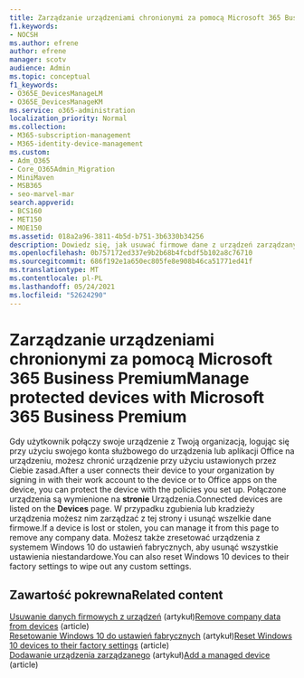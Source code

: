 ```yaml
---
title: Zarządzanie urządzeniami chronionymi za pomocą Microsoft 365 Business Premium
f1.keywords:
- NOCSH
ms.author: efrene
author: efrene
manager: scotv
audience: Admin
ms.topic: conceptual
f1_keywords:
- O365E_DevicesManageLM
- O365E_DevicesManageKM
ms.service: o365-administration
localization_priority: Normal
ms.collection:
- M365-subscription-management
- M365-identity-device-management
ms.custom:
- Adm_O365
- Core_O365Admin_Migration
- MiniMaven
- MSB365
- seo-marvel-mar
search.appverid:
- BCS160
- MET150
- MOE150
ms.assetid: 018a2a96-3811-4b5d-b751-3b6330b34256
description: Dowiedz się, jak usuwać firmowe dane z urządzeń zarządzanych za pomocą zasad ochrony oraz resetować Windows 10 urządzenia do ustawień fabrycznych.
ms.openlocfilehash: 0b757172ed337e9b2b68b4fcbdf5b102a8c76710
ms.sourcegitcommit: 686f192e1a650ec805fe8e908b46ca51771ed41f
ms.translationtype: MT
ms.contentlocale: pl-PL
ms.lasthandoff: 05/24/2021
ms.locfileid: "52624290"
---
```

# <a name="manage-protected-devices-with-microsoft-365-business-premium"></a><span data-ttu-id="d317c-103">Zarządzanie urządzeniami chronionymi za pomocą Microsoft 365 Business Premium</span><span class="sxs-lookup"><span data-stu-id="d317c-103">Manage protected devices with Microsoft 365 Business Premium</span></span>

<span data-ttu-id="d317c-104">Gdy użytkownik połączy swoje urządzenie z Twoją organizacją, logując się przy użyciu swojego konta służbowego do urządzenia lub aplikacji Office na urządzeniu, możesz chronić urządzenie przy użyciu ustawionych przez Ciebie zasad.</span><span class="sxs-lookup"><span data-stu-id="d317c-104">After a user connects their device to your organization by signing in with their work account to the device or to Office apps on the device, you can protect the device with the policies you set up.</span></span> <span data-ttu-id="d317c-105">Połączone urządzenia są wymienione na **stronie** Urządzenia.</span><span class="sxs-lookup"><span data-stu-id="d317c-105">Connected devices are listed on the **Devices** page.</span></span> <span data-ttu-id="d317c-106">W przypadku zgubienia lub kradzieży urządzenia możesz nim zarządzać z tej strony i usunąć wszelkie dane firmowe.</span><span class="sxs-lookup"><span data-stu-id="d317c-106">If a device is lost or stolen, you can manage it from this page to remove any company data.</span></span> <span data-ttu-id="d317c-107">Możesz także zresetować urządzenia z systemem Windows 10 do ustawień fabrycznych, aby usunąć wszystkie ustawienia niestandardowe.</span><span class="sxs-lookup"><span data-stu-id="d317c-107">You can also reset Windows 10 devices to their factory settings to wipe out any custom settings.</span></span> 

## <a name="related-content"></a><span data-ttu-id="d317c-108">Zawartość pokrewna</span><span class="sxs-lookup"><span data-stu-id="d317c-108">Related content</span></span>
  
<span data-ttu-id="d317c-109">[Usuwanie danych firmowych z urządzeń](remove-company-data.md) (artykuł)</span><span class="sxs-lookup"><span data-stu-id="d317c-109">[Remove company data from devices](remove-company-data.md) (article)</span></span>\
<span data-ttu-id="d317c-110">[Resetowanie Windows 10 do ustawień fabrycznych](reset-devices-to-factory-settings.md) (artykuł)</span><span class="sxs-lookup"><span data-stu-id="d317c-110">[Reset Windows 10 devices to their factory settings](reset-devices-to-factory-settings.md) (article)</span></span>\
<span data-ttu-id="d317c-111">[Dodawanie urządzenia zarządzanego](./app-protection-settings-for-android-and-ios.md) (artykuł)</span><span class="sxs-lookup"><span data-stu-id="d317c-111">[Add a managed device](./app-protection-settings-for-android-and-ios.md) (article)</span></span>
